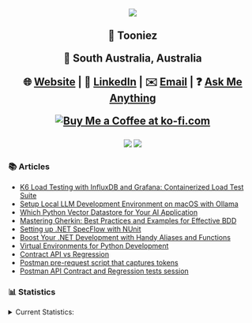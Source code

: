 

<h2 align="center">


![](https://quotes-github-readme.vercel.app/api?type=horizontal&theme=catppuccin_mocha)

🤖 Tooniez

📍 South Australia, Australia

 🌐 [Website](https://tooniez-land.vercel.app) | 💼 [LinkedIn](https://www.linkedin.com/in/tonyluu888) | ✉️ [Email](mailto:tooni22@proton.me) | ❓ [Ask Me Anything](https://github.com/tooniez/ama/issues/new)

<p align="center">
 <a href="https://ko-fi.com/tooniez">
   <img src="https://ko-fi.com/img/githubbutton_sm.svg" alt="Buy Me a Coffee at ko-fi.com" data-canonical-src="https://ko-fi.com/img/githubbutton_sm.svg" style="max-width: 100%;">
 </a>
</p>

<p align="center">
<img src="https://komarev.com/ghpvc/?username=tooniez&style=plastic&label=Views"><img>
<img src="https://badges.pufler.dev/visits/tooniez/brunotacca?color=black&logo=github" />
</p>
</h2>


<!-- ### 🌟 About me

- A proud 🤴 of two amazing kiddos 💛
- Helping out at the family farm 🥒
- Constantly learning new tricks and skills 🤓
- Always up for family time 👪
- Bookworm and puzzle master 📘✍️
- Brainstorming life hacks to make life easier 😎
- Obsessed with AI & ML, exploring trends to create opportunities 🤖📈
- Passionate about evaluating quality in emerging tech 💻
 -->

### 📚 Articles 
<!-- ### 💡 Blog posts -->

<!-- BLOG-POST-LIST:START -->
- [K6 Load Testing with InfluxDB and Grafana: Containerized Load Test Suite](https://tooniez-land.vercel.app/post/qa-k6-grafana-influxdb/)
- [Setup Local LLM Development Environment on macOS with Ollama](https://tooniez-land.vercel.app/post/aiml-ollama-setup/)
- [Which Python Vector Datastore for Your AI Application](https://tooniez-land.vercel.app/post/aiml-python-vectordb-comparison/)
- [Mastering Gherkin: Best Practices and Examples for Effective BDD](https://tooniez-land.vercel.app/post/qa-gherkin-principles/)
- [Setting up .NET SpecFlow with NUnit](https://tooniez-land.vercel.app/post/qa-specflow-template/)
- [Boost Your .NET Development with Handy Aliases and Functions](https://tooniez-land.vercel.app/post/dev-dotnet-init/)
- [Virtual Environments for Python Development](https://tooniez-land.vercel.app/post/dev-python-venv/)
- [Contract API vs Regression](https://tooniez-land.vercel.app/post/qa-api-contract-vs-regression/)
- [Postman pre-request script that captures tokens](https://tooniez-land.vercel.app/post/qa-api-postman-create-pre-script/)
- [Postman API Contract and Regression tests session](https://tooniez-land.vercel.app/post/qa-api-postman-megaport/)
<!-- BLOG-POST-LIST:END -->


### 📊 Statistics


<details>

<summary>  Current Statistics: </summary>

<br>

<!--START_SECTION:waka-->
![Profile Views](http://img.shields.io/badge/Profile%20Views-0-blue)

**🐱 My GitHub Data** 

> 📦 1.7 MB Used in GitHub's Storage 
 > 
> 🏆 6,570 Contributions in the Year 2024
 > 
> 💼 Opted to Hire
 > 
> 📜 375 Public Repositories 
 > 
> 🔑 176 Private Repositories 
 > 
**I'm an Early 🐤** 

```text
🌞 Morning                5060 commits        ██████░░░░░░░░░░░░░░░░░░░   23.15 % 
🌆 Daytime                6145 commits        ███████░░░░░░░░░░░░░░░░░░   28.12 % 
🌃 Evening                5715 commits        ███████░░░░░░░░░░░░░░░░░░   26.15 % 
🌙 Night                  4933 commits        ██████░░░░░░░░░░░░░░░░░░░   22.57 % 
```
📅 **I'm Most Productive on Monday** 

```text
Monday                   3972 commits        █████░░░░░░░░░░░░░░░░░░░░   18.18 % 
Tuesday                  3498 commits        ████░░░░░░░░░░░░░░░░░░░░░   16.01 % 
Wednesday                3066 commits        ████░░░░░░░░░░░░░░░░░░░░░   14.03 % 
Thursday                 3151 commits        ████░░░░░░░░░░░░░░░░░░░░░   14.42 % 
Friday                   2250 commits        ███░░░░░░░░░░░░░░░░░░░░░░   10.30 % 
Saturday                 2327 commits        ███░░░░░░░░░░░░░░░░░░░░░░   10.65 % 
Sunday                   3589 commits        ████░░░░░░░░░░░░░░░░░░░░░   16.42 % 
```


📊 **This Week I Spent My Time On** 

```text
🕑︎ Time Zone: Australia/Adelaide

💬 Programming Languages: 
sh                       16 hrs 2 mins       ███████████████████████░░   91.87 % 
Markdown                 24 mins             █░░░░░░░░░░░░░░░░░░░░░░░░   02.34 % 
TypeScript               12 mins             ░░░░░░░░░░░░░░░░░░░░░░░░░   01.19 % 
Python                   10 mins             ░░░░░░░░░░░░░░░░░░░░░░░░░   01.01 % 
JSON                     9 mins              ░░░░░░░░░░░░░░░░░░░░░░░░░   00.92 % 

🔥 Editors: 
Zsh                      16 hrs 2 mins       ███████████████████████░░   91.87 % 
Neovim                   1 hr 25 mins        ██░░░░░░░░░░░░░░░░░░░░░░░   08.13 % 

🐱‍💻 Projects: 
Terminal                 8 hrs 50 mins       █████████████░░░░░░░░░░░░   50.67 % 
behave-bdd-python        1 hr 49 mins        ███░░░░░░░░░░░░░░░░░░░░░░   10.44 % 
tooniez-next             1 hr 8 mins         ██░░░░░░░░░░░░░░░░░░░░░░░   06.53 % 
notez2                   38 mins             █░░░░░░░░░░░░░░░░░░░░░░░░   03.67 % 
Unknown Project          38 mins             █░░░░░░░░░░░░░░░░░░░░░░░░   03.67 % 

💻 Operating System: 
Mac                      17 hrs 27 mins      █████████████████████████   100.00 % 
```

**I Mostly Code in TypeScript** 

```text
TypeScript               62 repos            ████████░░░░░░░░░░░░░░░░░   31.00 % 
Python                   30 repos            ████░░░░░░░░░░░░░░░░░░░░░   15.00 % 
Astro                    17 repos            ██░░░░░░░░░░░░░░░░░░░░░░░   08.50 % 
Shell                    12 repos            ██░░░░░░░░░░░░░░░░░░░░░░░   06.00 % 
Java                     2 repos             ░░░░░░░░░░░░░░░░░░░░░░░░░   01.00 % 
```



**Timeline**

![Lines of Code chart](https://raw.githubusercontent.com/tooniez/tooniez/main/assets/bar_graph.png)


 Last Updated on 08/09/2024 18:46:44 UTC
<!--END_SECTION:waka-->

<p align="center">
  <img src="https://github.com/tooniez/tooniez/blob/main/github-metrics.svg" alt="Metrics">
  <!-- Replace example.com with the actual URL hosting the image file -->
</p>

<div align="center"> <!-- Alternatively, you can use <div> instead of <p> -->
  <a href="https://app.daily.dev/tooniez">
    <img src="https://api.daily.dev/devcards/d6a644cd193c433b82938cbb12d7a689.png?r=hk4" width="400" alt="tooniez's Dev Card">
    <!-- Replace the API URL with the actual URL generated by daily.dev -->
    <!-- Provide alternative text for the image -->
  </a>
</div>

</details>

<!-- 
<p align="left">
  <img src="https://readme-jokes.vercel.app/api" alt="Jokes Card">
  <!-- Replace the URL if you want to use a different joke API or update the existing endpoint -->
<!-- </p>  -->


